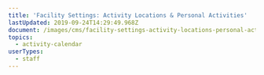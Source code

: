 ```yaml
---
title: 'Facility Settings: Activity Locations & Personal Activities'
lastUpdated: 2019-09-24T14:29:49.968Z
document: /images/cms/facility-settings-activity-locations-personal-activities.pdf
topics:
  - activity-calendar
userTypes:
  - staff
---
```


